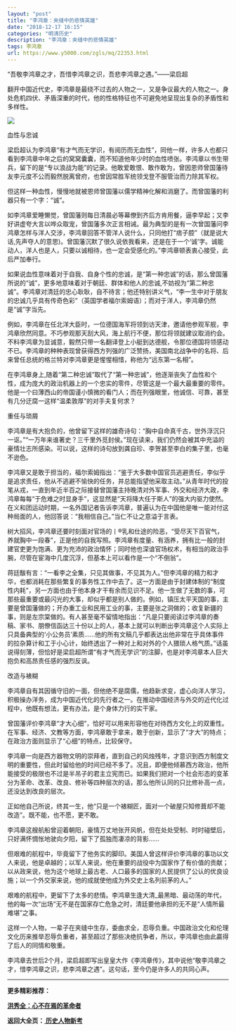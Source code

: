 ```yaml
---
layout: "post"
title: "李鸿章：夹缝中的悲情英雄"
date: "2018-12-17 16:15"
categories: "明清历史"
description: "李鸿章：夹缝中的悲情英雄"
tags: 李鸿章
url: https://www.y5000.com/zgls/mq/22353.html
---
```






“吾敬李鸿章之才，吾惜李鸿章之识，吾悲李鸿章之遇。”——梁启超

翻开中国近代史，李鸿章是最绕不过去的人物之一，又是争议最大的人物之一。身处危机四伏、矛盾深重的时代，他的性格特征也不可避免地呈现出复杂的矛盾性和多样性。

![](https://img.y5000.com/uploads/allimg/170602/11-1F6021FU9453.jpg)

血性与忠诚

梁启超认为李鸿章“有才气而无学识，有阅历而无血性”，同他一样，许多人也都只看到李鸿章中年之后的窝窝囊囊，而不知道他年少时的血性喷张。李鸿章以书生带兵，留下的是“专以浪战为能”的记录。他敢爱敢恨、敢作敢为，曾因恩师曾国藩待友李元度不公而毅然脱离曾府，也曾因常胜军统领戈登不服管治而力除其军权。

但这样一种血性，慢慢地就被恩师曾国藩以儒学精神化解和消磨了。而曾国藩的利器只有一个字：“诚”。

如李鸿章爱睡懒觉，曾国藩则每日清晨必等幕僚到齐后方肯用餐，逼李早起；又李好讲虚夸大言以哗众取宠，曾国藩多次正言相诫。最为典型的是有一次曾国藩问李鸿章怎样与洋人交涉，李鸿章回答不管洋人说什么，只同他打“痞子腔”（就是说大话,先声夺人的意思)。曾国藩沉默了很久说依我看来，还是在于一个‘诚’字。诚能动人，洋人也是人，只要以诚相待，也一定会受感化的。”李鸿章顿表衷心接受，此后严加奉行。

如果说血性意味着对于自我、自身个性的忠诚，是“第一种忠诚”的话，那么曾国藩所说的“诚”，更多地意味着对于朝廷、群体和他人的忠诚,不妨视为“第二种忠诚”。李鸿章对清廷的忠心耿耿，自不待言；他还特别讲义气，“李一生中对于朋友的忠诚几乎具有传奇色彩”（英国学者福尔索姆语）；而对于洋人，李鸿章仍然是“诚”字当先。

例如，李鸿章在任北洋大臣时，一位德国海军将领到访天津，邀请他参观军舰，李鸿章欣然同意。不巧参观那天刮大风，海上航行不便，那位将领就建议取消约会。不料李鸿章为显诚意，毅然只带一名翻译登上小艇到达德舰，令那位德国将领感动不已。李鸿章的种种表现曾获得西方列强的广泛赞扬，美国南北战争中的名将、后来曾任总统的格兰特对李鸿章更是惺惺相惜，称他为“远东第一名相”。

在李鸿章身上,随着“第二种忠诚”取代了“第一种忠诚”，他逐渐丧失了血性和个性，成为庞大的政治机器上的一个忠实的零件，尽管这是一个最大最重要的零件。他是一个曰薄西山的帝国谨小慎微的看门人；而在列强眼里，他诚信、可靠，甚至有几分迂腐一这样“温柔敦厚”的对手夫复何求？

重任与琐屑

李鸿章是有大抱负的，他曾留下这样的雄奇诗句：“胸中自命真千古，世外浮沉只一讴。”“一万年来谁著史？三千里外觅封侯。”现在读来，我们仍然会被其中充溢的豪情壮志所感染。可以说，这样的诗句放到龚自珍、李贺甚至李白的集子里，也毫不逊色。

李鸿章又是敢于担当的，福尔索姆指出：“鉴于大多数中国官员逃避责任，李似乎是追求责任，他从不逃避不愉快的任务，并总能指望他采取主动。”从青年时代的投笔从戎，一直到年近半百之际接替曾国藩主持晚清对外军事、外交和经济大政，李鸿章每每“于危难之时显身手”，这显然是“天将降大任于斯人”的强大内驱力使然。在义和团运动时期，一名外国记者告诉李鸿章，普遍认为在中国他是唯一能对付这种局面的人，他回答说：“我相信自己。”当仁不让之意溢于言表。

树大招风，李鸿章还要时刻面对官场的丨®乳和仕途的险恶，“受尽天下百官气，养就胸中一段春”，正是他的自我写照。李鸿章有度量、有涵养，拥有比一般的封建官吏更为饱满、更为充沛的政治情怀；同时他也深谙官场权术，有相当的政治手腕，尽管在宦海中几度沉浮，但基本上可以看作是一个“不倒翁”。

蒋廷黻有言：“一看李之全集，只见其做事，不见其为人。”但李鸿章的精力和才华，也都消耗在那些繁复的事务性工作中去了。这一方面是由于封建体制的“制度性内耗”，另一方面也由于他本身才干有余而见识不足。他一生做了无数的事，可那些最重要或最闪光的大事，却似乎都是别人做的。例如，镇压太平天国的事，主要是曾国藩做的；开办重工业和民用工业的事，主要是张之洞做的；收复新疆的事，则是左宗棠做的。有人甚至毫不留情地指出：“凡是只要阅读过李鸿章的奏稿、家书、朋僚信函达三十份以上的人，基本上就可以判断出李鸿章这个人实际上只具备典型的‘小公务员’素质……他的所有文稿几乎都表达出他非常在乎具体事件的拉杂算计和工于小心计，始终透出了一种对上和对外的个人猥琐人格气质。”话虽说得刻薄，但恰好是梁启超所谓“有才气而无学识”的注脚，也是对李鸿章本人巨大抱负和高昂责任感的强烈反讽。

改造与裱糊

李鸿章自有其因循守旧的一面，但他绝不是腐儒，他趋新求变，虚心向洋人学习，积极操办洋务，成为中国近代化的先行者之一。在推动中国经济与外交的近代化过程中，他既有想法，更有办法，是个身体力行的实干家。

曾国藩评价李鸿章“才大心细”，恰好可以用来形容他在对待西方文化上的双重性。在军事、经济、文教等方面，李鸿章敢于拿来，敢于创新，显示了“才大”的特点；在政治方面则显示了“心细”的特点，比较保守。

李鸿章一向是西方器物文明的崇拜者，直到自己的风烛残年，才意识到西方制度文明的重要性，但此时留给他的时间已经不多了。况且，即便他倾慕西方政治，他所能接受的极限也不过是半吊子的君主立宪而已。如果我们把对一个社会形态的变革分为革命、改革、改良、修补等四种层次的话，那么他所认同的只比修补高一点，还没达到改良的层次。

正如他自己所说，终其一生，他“只是一个裱糊匠，面对一个破屋只知修葺却不能改造”。既不能，也不愿，更不敢。

李鸿章这艘航船曾迎着朝阳，豪情万丈地张开风帆，但在处处受制、时时碰壁后，只好满怀惆怅地驶向夕阳，留下了孤独而凄凉的背影……

但艰难的航程中，毕竟留下了他务实的脚印。美国人曾这样评价李鸿章的事功以文人来说，他是卓越的；以军人来说，他在重要的战役中为国家作了有价值的贡献；以从政来说，他为这个地球上最古老、人口最多的国家的人民提供了公认的优良设施；以一个外交家来说，他的成就使他成为外交史上名列前茅的人。”

艰难的航程中，更留下了太多的悲情。李鸿章生逢大清_最黑暗、最动荡的年代，他的每一次“出场”无不是在国家存亡危急之时，清廷要他承担的无不是“人情所最难堪”之事。

这样一个人物，一辈子在夹缝中生存，委曲求全，忍辱负重。中国政治文化和伦理文化历来推举忍辱负重者，甚至超过了那些决绝抗争者，所以，李鸿章也由此贏得了后人的同情和敬重。

李鸿章去世后2个月，梁启超即写出皇皇大作《李鸿章传》，其中说他“敬李鸿章之才，惜李鸿章之识，悲李鸿章之遇”。这句话，至今仍是许多人的共同心声。

* * *

**更多精彩推荐：**

**[洪秀全：心不在焉的革命者](https://www.y5000.com/zgls/mq/22354.html)**

**返回大全页：[ 历史人物新考](https://www.y5000.com/zgls/22386.html)**
